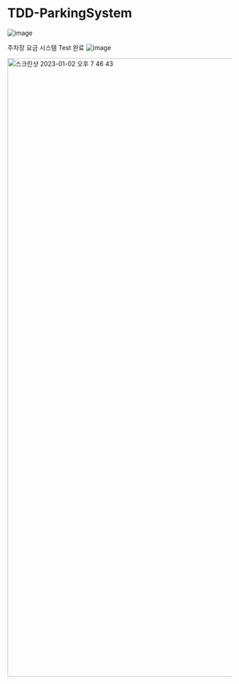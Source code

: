 # TDD-ParkingSystem
![image](https://user-images.githubusercontent.com/114963418/209920584-dd363fe0-4048-426d-842e-0a6fc8c00f27.png)



주차장 요금 시스템 Test 완료
![image](https://user-images.githubusercontent.com/114963418/210222117-a784a791-a1fa-42bf-9d4a-ff9430b9c280.png)

<img width="1386" alt="스크린샷 2023-01-02 오후 7 46 43" src="https://user-images.githubusercontent.com/114963418/210222130-12af56f0-8b85-4fbf-99d4-d90cfaf752ed.png">
